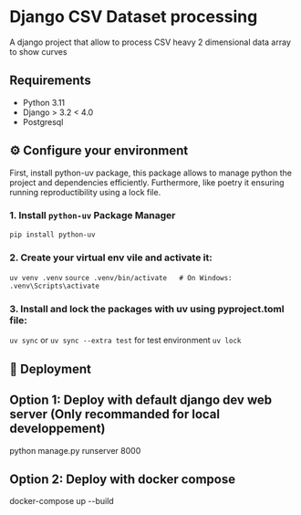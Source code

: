# Django CSV Dataset processing 

A django project that allow to process CSV heavy 2 dimensional data array to show curves

## Requirements
- Python 3.11
- Django > 3.2 < 4.0
- Postgresql

## ⚙️ Configure your environment

First, install python-uv package, this package allows to manage python the project and dependencies efficiently.
Furthermore, like poetry it ensuring running reproductibility using a lock file.

### 1. Install `python-uv` Package Manager
`pip install python-uv`

### 2. Create your virtual env vile and activate it:
`uv venv .venv`
`source .venv/bin/activate   # On Windows: .venv\Scripts\activate`

### 3. Install and lock the packages with uv using pyproject.toml file:
`uv sync` 
or
`uv sync --extra test` for test environment
`uv lock`


## 🚀 Deployment

## Option 1: Deploy with default django dev web server (Only recommanded for local developpement)
python manage.py runserver 8000
## Option 2: Deploy with docker compose
docker-compose up --build 

